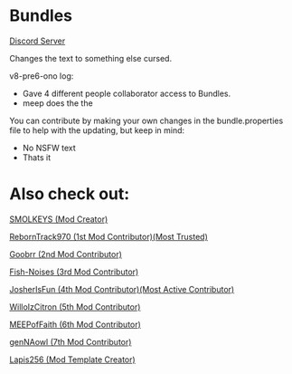 # Bundles


[Discord Server](https://discord.gg/9M2VRAVGz8) 


Changes the text to something else cursed.

v8-pre6-ono log:
- Gave 4 different people collaborator access to Bundles.
- meep does the the

You can contribute by making your own changes in the bundle.properties file to help with the updating, but keep in mind:

- No NSFW text
- Thats it

# Also check out: 

[SMOLKEYS (Mod Creator)](https://github.com/SMOLKEYS)

[RebornTrack970 (1st Mod Contributor)(Most Trusted)](https://github.com/RebornTrack970)

[Goobrr (2nd Mod Contributor)](https://github.com/Goobrr)

[Fish-Noises (3rd Mod Contributor)](https://github.com/Fish-Noises)

[JosherIsFun (4th Mod Contributor)(Most Active Contributor)](https://github.com/JosherIsFun)

[WilloIzCitron (5th Mod Contributor)](https://github.com/WilloIzCitron)

[MEEPofFaith (6th Mod Contributor)](https://github.com/MEEPofFaith)

[genNAowl (7th Mod Contributor)](https://github.com/genNAowl)

[Lapis256 (Mod Template Creator)](https://github.com/Lapis256)

